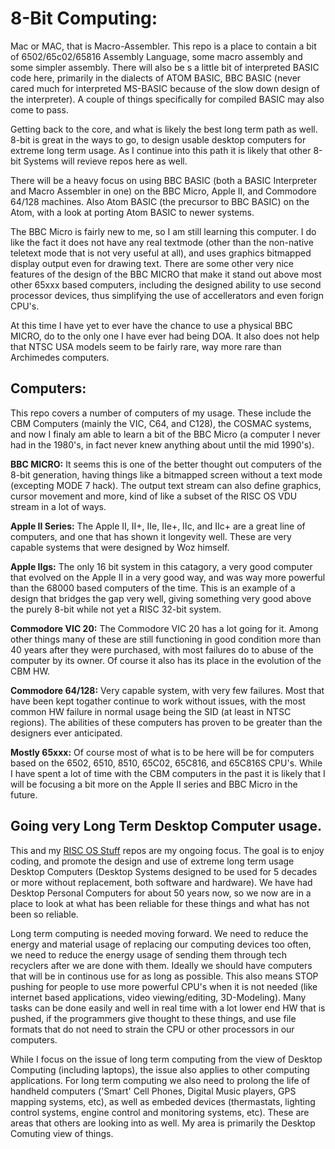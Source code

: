 # 8-Bit Computing:

Mac or MAC, that is Macro-Assembler.  This repo is a place to contain a bit of 6502/65c02/65816 Assembly Language, some macro assembly and some simpler assembly.  There will also be s a little bit of interpreted BASIC code here, primarily in the dialects of ATOM BASIC, BBC BASIC (never cared much for interpreted MS-BASIC because of the slow down design of the interpreter).  A couple of things specifically for compiled BASIC may also come to pass.

Getting back to the core, and what is likely the best long term path as well.  8-bit is great in the ways to go, to design usable desktop computers for extreme long term usage.   As I continue into this path it is likely that other 8-bit Systems will revieve repos here as well.

There will be a heavy focus on using BBC BASIC (both a BASIC Interpreter and Macro Assembler in one) on the BBC Micro, Apple II, and Commodore 64/128 machines.  Also Atom BASIC (the precursor to BBC BASIC) on the Atom, with a look at porting Atom BASIC to newer systems.

The BBC Micro is fairly new to me, so I am still learning this computer.  I do like the fact it does not have any real textmode (other than the non-native teletext mode that is not very useful at all), and uses graphics bitmapped display output even for drawing text.  There are some other very nice features of the design of the BBC MICRO that make it stand out above most other 65xxx based computers, including the designed ability to use second processor devices, thus simplifying the use of accellerators and even forign CPU's.

At this time I have yet to ever have the chance to use a physical BBC MICRO, do to the only one I have ever had being DOA.  It also does not help that NTSC USA models seem to be fairly rare, way more rare than Archimedes computers.



## Computers:

This repo covers a number of computers of my usage.  These include the CBM Computers (mainly the VIC, C64, and C128), the COSMAC systems, and now I finaly am able to learn a bit of the BBC Micro (a computer I never had in the 1980's, in fact never knew anything about until the mid 1990's).

**BBC MICRO:** It seems this is one of the better thought out computers of the 8-bit generation, having things like a bitmapped screen without a text mode (excepting MODE 7 hack).  The output text stream can also define graphics, cursor movement and more, kind of like a subset of the RISC OS VDU stream in a lot of ways.

**Apple II Series:** The Apple II, II+, IIe, IIe+, IIc, and IIc+ are a great line of computers, and one that has shown it longevity well.  These are very capable systems that were designed by Woz himself.

**Apple IIgs:** The only 16 bit system in this catagory, a very good computer that evolved on the Apple II in a very good way, and was way more powerful than the 68000 based computers of the time.  This is an example of a design that bridges the gap very well, giving something very good above the purely 8-bit while not yet a RISC 32-bit system.

**Commodore VIC 20:** The Commodore VIC 20 has a lot going for it.  Among other things many of these are still functioning in good condition more than 40 years after they were purchased, with most failures do to abuse of the computer by its owner.  Of course it also has its place in the evolution of the CBM HW.

**Commodore 64/128:** Very capable system, with very few failures.  Most that have been kept togather continue to work without issues, with the most common HW failure in normal usage being the SID (at least in NTSC regions).  The abilities of these computers has proven to be greater than the designers ever anticipated.

**Mostly 65xxx:** Of course most of what is to be here will be for computers based on the 6502, 6510, 8510, 65C02, 65C816, and 65C816S CPU's.  While I have spent a lot of time with the CBM computers in the past it is likely that I will be focusing a bit more on the Apple II series and BBC Micro in the future.



## Going very Long Term Desktop Computer usage.

This and my [RISC OS Stuff](https://github.com/David-SWUSA-RISCOS/RISCOSStuff/) repos are my ongoing focus.  The goal is to enjoy coding, and promote the design and use of extreme long term usage Desktop Computers (Desktop Systems designed to be used for 5 decades or more without replacement, both software and hardware).  We have had Desktop Personal Computers for about 50 years now, so we now are in a place to look at what has been reliable for these things and what has not been so reliable.

Long term computing is needed moving forward.  We need to reduce the energy and material usage of replacing our computing devices too often, we need to reduce the energy usage of sending them through tech recyclers after we are done with them.  Ideally we should have computers that will be in continous use for as long as possible.  This also means STOP pushing for people to use more powerful CPU's when it is not needed (like internet based applications, video viewing/editing, 3D-Modeling).  Many tasks can be done easily and well in real time with a lot lower end HW that is pushed, if the programmers give thought to these things, and use file formats that do not need to strain the CPU or other processors in our computers.

While I focus on the issue of long term computing from the view of Desktop Computing (including laptops), the issue also applies to other computing applications.  For long  term computing we also need to prolong the life of handheld computers ('Smart' Cell Phones, Digital Music players, GPS mapping systems, etc), as well as embeded devices (thermastats, lighting control systems, engine control and monitoring systems, etc).  These are areas that others are looking into as well.  My area is primarily the Desktop Comuting view of things.
